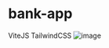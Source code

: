 # bank-app

ViteJS
TailwindCSS
![image](https://user-images.githubusercontent.com/92536091/207426185-52abd470-0c2b-4030-8b90-7404e21f5f7c.png)
